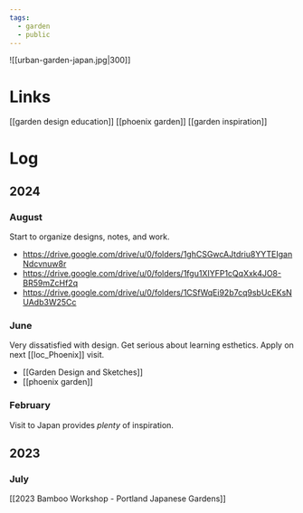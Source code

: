 ```yaml
---
tags:
  - garden
  - public
---
```

![[urban-garden-japan.jpg|300]]
# Links
[[garden design education]]
[[phoenix garden]]
[[garden inspiration]]
# Log
## 2024
### August
Start to organize designs, notes, and work.
- https://drive.google.com/drive/u/0/folders/1ghCSGwcAJtdriu8YYTEIganNdcvnuw8r
- https://drive.google.com/drive/u/0/folders/1fgu1XIYFP1cQqXxk4JO8-BR59mZcHf2q
- https://drive.google.com/drive/u/0/folders/1CSfWqEi92b7cq9sbUcEKsNUAdb3W25Cc
### June
Very dissatisfied with design. Get serious about learning esthetics. Apply on next [[loc_Phoenix]] visit.
- [[Garden Design and Sketches]]
- [[phoenix garden]]
### February
Visit to Japan provides *plenty* of inspiration.
## 2023
### July
[[2023 Bamboo Workshop - Portland Japanese Gardens]]